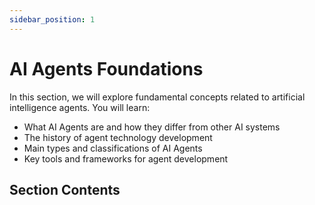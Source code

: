 ```yaml
---
sidebar_position: 1
---
```


# AI Agents Foundations

In this section, we will explore fundamental concepts related to artificial intelligence agents. You will learn:

- What AI Agents are and how they differ from other AI systems
- The history of agent technology development
- Main types and classifications of AI Agents
- Key tools and frameworks for agent development

## Section Contents

